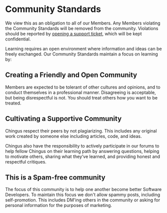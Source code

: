 # Community Standards

We view this as an obligation to all of our Members. Any Members violating
the Community Standards will be removed from the community. Violations should
be reported by [opening a support ticket](https://discord.com/channels/330284646283608064/1193342042080817323),
which will be kept confidential.

Learning requires an open environment where information and ideas can be
freely exchanged. Our Community Standards maintain a focus on learning by:

## Creating a Friendly and Open Community

Members are expected to be tolerant of other cultures and opinions, and to conduct themselves in a professional manner. Disagreeing is acceptable, but being disrespectful is not. You should treat others how you want to be treated.

## Cultivating a Supportive Community

Chingus respect their peers by not plagiarizing. This includes any original work created by someone else including articles, code, and ideas.

Chingus also have the responsibility to actively participate in our forums to help fellow Chingus on their learning path by answering questions, helping to motivate others, sharing what they’ve learned, and providing honest and respectful critiques.

## This is a Spam-free community

The focus of this community is to help one another become better Software Developers. To maintain this focus we don't allow spammy posts, including self-promotion. This includes DM'ing others in the community or asking for personal information for the purposes of marketing.
